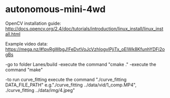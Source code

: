 # autonomous-mini-4wd

OpenCV installation guide: http://docs.opencv.org/2.4/doc/tutorials/introduction/linux_install/linux_install.html

Example video data:
https://mega.nz/#!pvRgWbgJ!FeDvtVoJcVzhIogvlPjiTx_oElWk8KfunhYDFi2ogBs

-go to folder Lanes/build
-execute the command "cmake ."
-execute the command "make"

-to run curve_fitting execute the command "./curve_fitting DATA_FILE_PATH"
  e.g."./curve_fitting ../data/vid/1_comp.MP4", ./curve_fitting ../data/img/4.jpeg"
